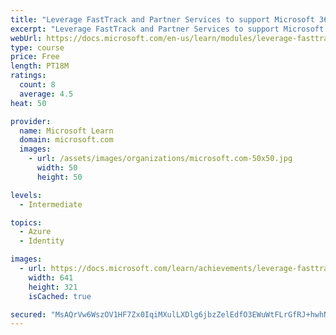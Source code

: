 ```yaml
---
title: "Leverage FastTrack and Partner Services to support Microsoft 365"
excerpt: "Leverage FastTrack and Partner Services to support Microsoft 365"
webUrl: https://docs.microsoft.com/en-us/learn/modules/leverage-fasttrack-partner-services-to-support-microsoft-365/
type: course
price: Free
length: PT18M
ratings:
  count: 8
  average: 4.5
heat: 50

provider:
  name: Microsoft Learn
  domain: microsoft.com
  images:
    - url: /assets/images/organizations/microsoft.com-50x50.jpg
      width: 50
      height: 50

levels:
  - Intermediate

topics:
  - Azure
  - Identity

images:
  - url: https://docs.microsoft.com/learn/achievements/leverage-fasttrack-and-partner-services-to-support-microsoft-365-social.png
    width: 641
    height: 321
    isCached: true

secured: "MsAQrVw6WszOV1HF7Zx0IqiMXulLXDlg6jbzZelEdfO3EWuWtFLrGfRJ+hwhNFuSDuyqbvU5BLfPhIzFTIXE6pXI3ltqh0vFuHr97gjWLT77UBK3vasP+V1dOSl27Zn+3uhvbGHC6bWMJhYPhflTIV8RKweLYjfG7s8xU6P3knlm4iZ+2sxoTc5ezyJItaYg0aW20qzQ30AjRhS4j7k7U8Bc2OVXG1clgmqJcOgR08VIzjR25ZNlCAIAMvaR79vTcXFV5MEmcfU0KAO+LQg/CUc1tDGJmCX/n5REmSjwmIYr4WkiJSRa7VnMbhSqtBFLwybLN8RbHwuL4gpRBMx91ThNu0eczUYOi8oCDu/ysavR8TTWSTmkHERclZcuxfzAaDBT5EudzZk9UvHiXMEZQ3STc3vNjJiPXoA/VCveQJo=;ZiS/pPg41OJ71FeyrEa+Jg=="
---
```


